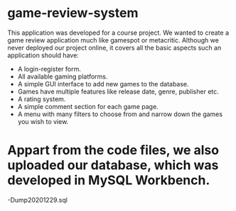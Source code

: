 # game-review-system
This application was developed for a course project. We wanted to create a game review application much like gamespot or metacritic. Although we never deployed our project online, it covers all the basic aspects such an application should have:
- A login-register form.
- All available gaming platforms.
- A simple GUI interface to add new games to the database. 
- Games have multiple features like release date, genre, publisher etc.
- A rating system.
- A simple comment section for each game page.
- A menu with many filters to choose from and narrow down the games you wish to view.
# Appart from the code files, we also uploaded our database, which was developed in MySQL Workbench.
-Dump20201229.sql
